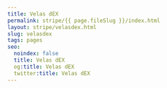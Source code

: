 ```yaml
---
title: Velas dEX
permalink: stripe/{{ page.fileSlug }}/index.html
layout: stripe/velasdex.html
slug: velasdex
tags: pages
seo:
  noindex: false
  title: Velas dEX
  og:title: Velas dEX
  twitter:title: Velas dEX
---
```



